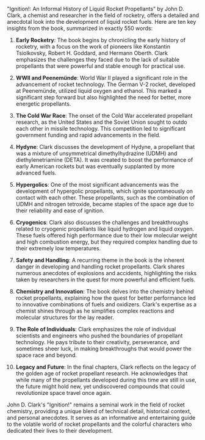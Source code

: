 "Ignition!: An Informal History of Liquid Rocket Propellants" by John D. Clark, a chemist and researcher in the field of rocketry, offers a detailed and anecdotal look into the development of liquid rocket fuels. Here are ten key insights from the book, summarized in exactly 550 words:

1. **Early Rocketry**: The book begins by chronicling the early history of rocketry, with a focus on the work of pioneers like Konstantin Tsiolkovsky, Robert H. Goddard, and Hermann Oberth. Clark emphasizes the challenges they faced due to the lack of suitable propellants that were powerful and stable enough for practical use.

2. **WWII and Peenemünde**: World War II played a significant role in the advancement of rocket technology. The German V-2 rocket, developed at Peenemünde, utilized liquid oxygen and ethanol. This marked a significant step forward but also highlighted the need for better, more energetic propellants.

3. **The Cold War Race**: The onset of the Cold War accelerated propellant research, as the United States and the Soviet Union sought to outdo each other in missile technology. This competition led to significant government funding and rapid advancements in the field.

4. **Hydyne**: Clark discusses the development of Hydyne, a propellant that was a mixture of unsymmetrical dimethylhydrazine (UDMH) and diethylenetriamine (DETA). It was created to boost the performance of early American rockets but was eventually supplanted by more advanced fuels.

5. **Hypergolics**: One of the most significant advancements was the development of hypergolic propellants, which ignite spontaneously on contact with each other. These propellants, such as the combination of UDMH and nitrogen tetroxide, became staples of the space age due to their reliability and ease of ignition.

6. **Cryogenics**: Clark also discusses the challenges and breakthroughs related to cryogenic propellants like liquid hydrogen and liquid oxygen. These fuels offered high performance due to their low molecular weight and high combustion energy, but they required complex handling due to their extremely low temperatures.

7. **Safety and Handling**: A recurring theme in the book is the inherent danger in developing and handling rocket propellants. Clark shares numerous anecdotes of explosions and accidents, highlighting the risks taken by researchers in the quest for more powerful and efficient fuels.

8. **Chemistry and Innovation**: The book delves into the chemistry behind rocket propellants, explaining how the quest for better performance led to innovative combinations of fuels and oxidizers. Clark's expertise as a chemist shines through as he simplifies complex reactions and molecular structures for the lay reader.

9. **The Role of Individuals**: Clark emphasizes the role of individual scientists and engineers who pushed the boundaries of propellant technology. He pays tribute to their creativity, perseverance, and sometimes sheer luck, in making breakthroughs that would power the space race and beyond.

10. **Legacy and Future**: In the final chapters, Clark reflects on the legacy of the golden age of rocket propellant research. He acknowledges that while many of the propellants developed during this time are still in use, the future might hold new, yet undiscovered compounds that could revolutionize space travel once again.

John D. Clark's "Ignition!" remains a seminal work in the field of rocket chemistry, providing a unique blend of technical detail, historical context, and personal anecdotes. It serves as an informative and entertaining guide to the volatile world of rocket propellants and the colorful characters who dedicated their lives to their development.